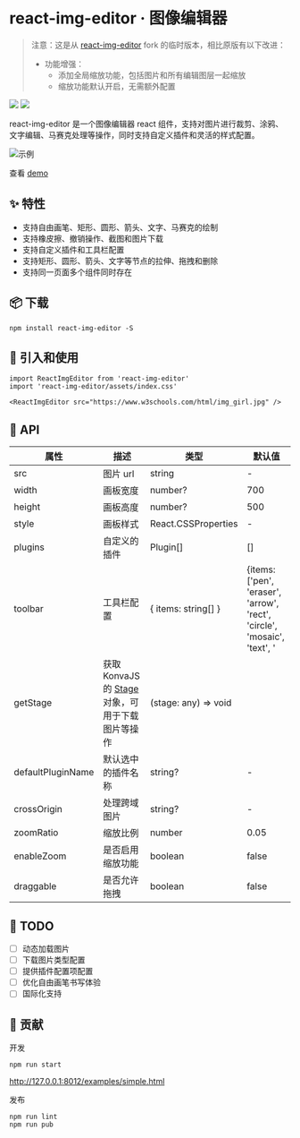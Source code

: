 # react-img-editor · 图像编辑器

> 注意：这是从 [react-img-editor](https://github.com/yaokailun/react-img-editor) fork 的临时版本，相比原版有以下改进：
> 
> - 功能增强：
>   - 添加全局缩放功能，包括图片和所有编辑图层一起缩放
>   - 缩放功能默认开启，无需额外配置
> 

![](https://img.shields.io/npm/v/react-img-editor.svg) ![](https://img.shields.io/npm/dw/react-img-editor.svg)

react-img-editor 是一个图像编辑器 react 组件，支持对图片进行裁剪、涂鸦、文字编辑、马赛克处理等操作，同时支持自定义插件和灵活的样式配置。

![示例](https://s2.ax1x.com/2020/02/16/39gZcD.png)

查看 [demo](https://yaokailun.github.io/react-img-editor/)

## ✨ 特性

- 支持自由画笔、矩形、圆形、箭头、文字、马赛克的绘制
- 支持橡皮擦、撤销操作、截图和图片下载
- 支持自定义插件和工具栏配置
- 支持矩形、圆形、箭头、文字等节点的拉伸、拖拽和删除
- 支持同一页面多个组件同时存在

## 📦 下载

```
npm install react-img-editor -S
```

## 🔨 引入和使用

```
import ReactImgEditor from 'react-img-editor'
import 'react-img-editor/assets/index.css'

<ReactImgEditor src="https://www.w3schools.com/html/img_girl.jpg" />
```

## 🧰 API

| 属性 | 描述 | 类型 | 默认值 |
| --- | --- | --- | --- |
| src | 图片 url | string | - |
| width | 画板宽度 | number? | 700 |
| height | 画板高度 | number? | 500 |
| style | 画板样式 | React.CSSProperties | - |
| plugins | 自定义的插件 | Plugin[] | [] |
| toolbar | 工具栏配置 | { items: string[] } | {items: ['pen', 'eraser', 'arrow', 'rect', 'circle', 'mosaic', 'text', '|', 'repeal', 'download', 'crop']} |
| getStage | 获取 KonvaJS 的 [Stage](https://konvajs.org/api/Konva.Stage.html) 对象，可用于下载图片等操作 | (stage: any) => void |
| defaultPluginName | 默认选中的插件名称 | string? | - |
| crossOrigin | 处理跨域图片 | string? | - |
| zoomRatio | 缩放比例 | number | 0.05 |
| enableZoom | 是否启用缩放功能 | boolean | false |
| draggable | 是否允许拖拽 | boolean | false |


## 📝 TODO

- [ ] 动态加载图片
- [ ] 下载图片类型配置
- [ ] 提供插件配置项配置
- [ ] 优化自由画笔书写体验
- [ ] 国际化支持

## 🤝 贡献

开发
```
npm run start
```

http://127.0.0.1:8012/examples/simple.html

发布
```
npm run lint
npm run pub
```